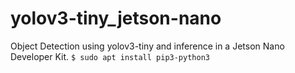 # yolov3-tiny_jetson-nano
Object Detection using yolov3-tiny and inference in a Jetson Nano Developer Kit.
`$ sudo apt install pip3-python3`
